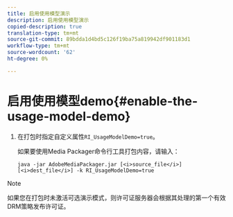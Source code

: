 ```yaml
---
title: 启用使用模型演示
description: 启用使用模型演示
copied-description: true
translation-type: tm+mt
source-git-commit: 89bdda1d4bd5c126f19ba75a819942df901183d1
workflow-type: tm+mt
source-wordcount: '62'
ht-degree: 0%

---
```



# 启用使用模型demo{#enable-the-usage-model-demo}

1. 在打包时指定自定义属性`RI_UsageModelDemo=true`。

   如果要使用Media Packager命令行工具打包内容，请输入：

   ```
   java -jar AdobeMediaPackager.jar [<i>source_file</i>] [<i>dest_file</i>] -k RI_UsageModelDemo=true
   ```

>[!NOTE]
>
>如果您在打包时未激活可选演示模式，则许可证服务器会根据其处理的第一个有效DRM策略发布许可证。

